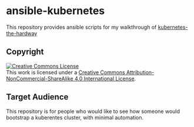 # ansible-kubernetes

This repository provides ansible scripts for my walkthrough of [kubernetes-the-hardway](//github.com/droptableuser/kubernetes-the-hard-way) 

## Copyright

<a rel="license" href="http://creativecommons.org/licenses/by-nc-sa/4.0/"><img alt="Creative Commons License" style="border-width:0" src="https://i.creativecommons.org/l/by-nc-sa/4.0/88x31.png" /></a><br />This work is licensed under a <a rel="license" href="http://creativecommons.org/licenses/by-nc-sa/4.0/">Creative Commons Attribution-NonCommercial-ShareAlike 4.0 International License</a>.

## Target Audience
This repository is for people who would like to see how someone would bootstrap a kuberentes cluster, with minimal automation.
